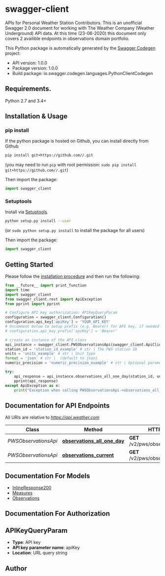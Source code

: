 # swagger-client
APIs for Personal Weather Station Contributors. This is an unofficial Swagger 2.0 document for working with The Weather Company (Weather Underground) API data. At this time (23-06-2020) this document only covers 2 availible endpoints in observations domain portfolio.

This Python package is automatically generated by the [Swagger Codegen](https://github.com/swagger-api/swagger-codegen) project:

- API version: 1.0.0
- Package version: 1.0.0
- Build package: io.swagger.codegen.languages.PythonClientCodegen

## Requirements.

Python 2.7 and 3.4+

## Installation & Usage
### pip install

If the python package is hosted on Github, you can install directly from Github

```sh
pip install git+https://github.com//.git
```
(you may need to run `pip` with root permission: `sudo pip install git+https://github.com//.git`)

Then import the package:
```python
import swagger_client 
```

### Setuptools

Install via [Setuptools](http://pypi.python.org/pypi/setuptools).

```sh
python setup.py install --user
```
(or `sudo python setup.py install` to install the package for all users)

Then import the package:
```python
import swagger_client
```

## Getting Started

Please follow the [installation procedure](#installation--usage) and then run the following:

```python
from __future__ import print_function
import time
import swagger_client
from swagger_client.rest import ApiException
from pprint import pprint

# Configure API key authorization: APIKeyQueryParam
configuration = swagger_client.Configuration()
configuration.api_key['apiKey'] = 'YOUR_API_KEY'
# Uncomment below to setup prefix (e.g. Bearer) for API key, if needed
# configuration.api_key_prefix['apiKey'] = 'Bearer'

# create an instance of the API class
api_instance = swagger_client.PWSObservationsApi(swagger_client.ApiClient(configuration))
station_id = 'station_id_example' # str | The PWS station ID
units = 'units_example' # str | Unit type
format = 'json' # str |  (default to json)
numeric_precision = 'numeric_precision_example' # str | Optional parameter.  Set to ‘decimal’ to ensure data is returned in decimal format when needed. Will return integers if this value is not used. (optional)

try:
    api_response = api_instance.observations_all_one_day(station_id, units, format, numeric_precision=numeric_precision)
    pprint(api_response)
except ApiException as e:
    print("Exception when calling PWSObservationsApi->observations_all_one_day: %s\n" % e)

```

## Documentation for API Endpoints

All URIs are relative to *https://api.weather.com*

Class | Method | HTTP request | Description
------------ | ------------- | ------------- | -------------
*PWSObservationsApi* | [**observations_all_one_day**](docs/PWSObservationsApi.md#observations_all_one_day) | **GET** /v2/pws/observations/all/1day | 
*PWSObservationsApi* | [**observations_current**](docs/PWSObservationsApi.md#observations_current) | **GET** /v2/pws/observations/current | 


## Documentation For Models

 - [InlineResponse200](docs/InlineResponse200.md)
 - [Measures](docs/Measures.md)
 - [Observations](docs/Observations.md)


## Documentation For Authorization


## APIKeyQueryParam

- **Type**: API key
- **API key parameter name**: apiKey
- **Location**: URL query string


## Author



